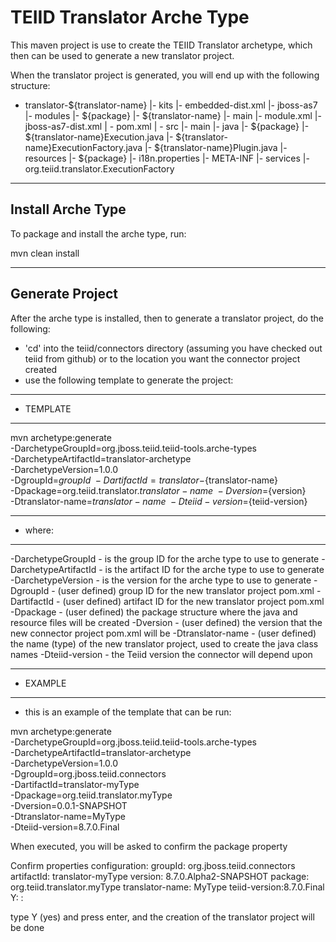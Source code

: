 TEIID Translator Arche Type
================

This maven project is use to create the TEIID Translator archetype, which then can be used to generate a new translator project.

When the translator project is generated, you will end up with the following structure:

-  translator-${translator-name}
	|-	kits
		|-	embedded-dist.xml
		|-	jboss-as7
			|-	modules
				|-	${package}
					|-	${translator-name}
						|-	main
							|-	module.xml
		|-	jboss-as7-dist.xml 
	| -	pom.xml
	| -	src
		|-	main
			|-	java
				|-	${package}
					|-	${translator-name}Execution.java
					|-	${translator-name}ExecutionFactory.java
					|-	${translator-name}Plugin.java
			|-	resources
				|-	${package}
						|-	i18n.properties
				|-	META-INF
					|-	services
						|-	org.teiid.translator.ExecutionFactory


-------
Install Arche Type
-------

To package and install the arche type, run:

mvn clean install 


-----------
Generate Project
-----------

After the arche type is installed, then to generate a translator project, do the following:

-  'cd' into the teiid/connectors directory (assuming you have checked out teiid from github) or to the
	location you want the connector project created
-  use the following template to generate the project:

***********
* TEMPLATE
***********

mvn archetype:generate                                 \
  -DarchetypeGroupId=org.jboss.teiid.teiid-tools.arche-types               \
  -DarchetypeArtifactId=translator-archetype          \
  -DarchetypeVersion=1.0.0               \
  -DgroupId=${groupId}   				\
  -DartifactId=translator-${translator-name}	\
  -Dpackage=org.teiid.translator.${translator-name}    \
  -Dversion=${version}    \
  -Dtranslator-name=${translator-name}   \
  -Dteiid-version=${teiid-version}
  

********
* where:
********

  -DarchetypeGroupId    -  is the group ID for the arche type to use to generate
  -DarchetypeArtifactId -  is the artifact ID for the arche type to use to generate
  -DarchetypeVersion	-  is the version for the arche type to use to generate
  -DgroupId		-  (user defined) group ID for the new translator project pom.xml
  -DartifactId		-  (user defined) artifact ID for the new translator project pom.xml
  -Dpackage		-  (user defined) the package structure where the java and resource files will be created
  -Dversion		-  (user defined) the version that the new connector project pom.xml will be
  -Dtranslator-name	-  (user defined) the name (type) of the new translator project, used to create the java class names
  -Dteiid-version   -  the Teiid version the connector will depend upon

*********
* EXAMPLE
*********

-  this is an example of the template that can be run:

mvn archetype:generate       \
  -DarchetypeGroupId=org.jboss.teiid.teiid-tools.arche-types   \
  -DarchetypeArtifactId=translator-archetype  \
  -DarchetypeVersion=1.0.0  \
  -DgroupId=org.jboss.teiid.connectors  \
  -DartifactId=translator-myType  \
  -Dpackage=org.teiid.translator.myType    \
  -Dversion=0.0.1-SNAPSHOT	\
  -Dtranslator-name=MyType  
  -Dteiid-version=8.7.0.Final



When executed, you will be asked to confirm the package property

Confirm properties configuration:
groupId: org.jboss.teiid.connectors
artifactId: translator-myType
version: 8.7.0.Alpha2-SNAPSHOT
package: org.teiid.translator.myType
translator-name: MyType
teiid-version:8.7.0.Final
 Y: : 

type Y (yes) and press enter, and the creation of the translator project will be done

